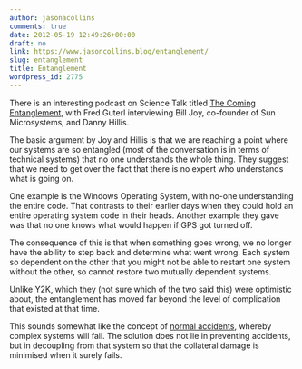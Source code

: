 ```yaml
---
author: jasonacollins
comments: true
date: 2012-05-19 12:49:26+00:00
draft: no
link: https://www.jasoncollins.blog/entanglement/
slug: entanglement
title: Entanglement
wordpress_id: 2775
---
```


There is an interesting podcast on Science Talk titled [The Coming Entanglement](http://www.scientificamerican.com/podcast/episode.cfm?id=the-coming-entanglement-bill-joy-an-12-02-15), with Fred Guterl interviewing Bill Joy, co-founder of Sun Microsystems, and Danny Hillis.

The basic argument by Joy and Hillis is that we are reaching a point where our systems are so entangled (most of the conversation is in terms of technical systems) that no one understands the whole thing. They suggest that we need to get over the fact that there is no expert who understands what is going on.

One example is the Windows Operating System, with no-one understanding the entire code. That contrasts to their earlier days when they could hold an entire operating system code in their heads. Another example they gave was that no one knows what would happen if GPS got turned off.

The consequence of this is that when something goes wrong, we no longer have the ability to step back and determine what went wrong. Each system so dependent on the other that you might not be able to restart one system without the other, so cannot restore two mutually dependent systems.

Unlike Y2K, which they (not sure which of the two said this) were optimistic about, the entanglement has moved far beyond the level of complication that existed at that time.

This sounds somewhat like the concept of [normal accidents](https://www.jasoncollins.blog/harfords-adapt-why-success-always-starts-with-failure/), whereby complex systems will fail. The solution does not lie in preventing accidents, but in decoupling from that system so that the collateral damage is minimised when it surely fails.
